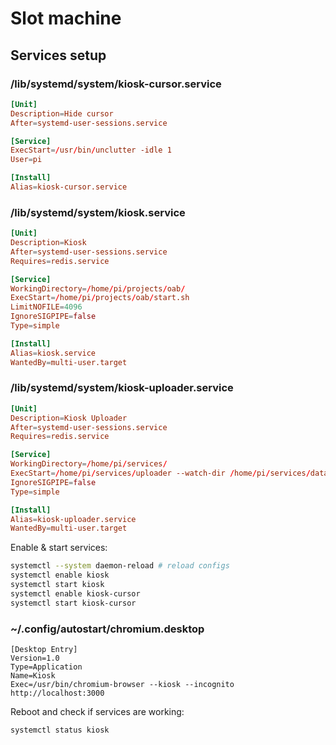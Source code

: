 # Slot machine

## Services setup

### /lib/systemd/system/kiosk-cursor.service

```conf
[Unit]
Description=Hide cursor
After=systemd-user-sessions.service

[Service]
ExecStart=/usr/bin/unclutter -idle 1
User=pi

[Install]
Alias=kiosk-cursor.service
```

### /lib/systemd/system/kiosk.service

```conf
[Unit]
Description=Kiosk
After=systemd-user-sessions.service
Requires=redis.service

[Service]
WorkingDirectory=/home/pi/projects/oab/
ExecStart=/home/pi/projects/oab/start.sh
LimitNOFILE=4096
IgnoreSIGPIPE=false
Type=simple

[Install]
Alias=kiosk.service
WantedBy=multi-user.target
```

### /lib/systemd/system/kiosk-uploader.service

```conf
[Unit]
Description=Kiosk Uploader
After=systemd-user-sessions.service
Requires=redis.service

[Service]
WorkingDirectory=/home/pi/services/
ExecStart=/home/pi/services/uploader --watch-dir /home/pi/services/data --log-file /home/pi/services/logs/uploader.log
IgnoreSIGPIPE=false
Type=simple

[Install]
Alias=kiosk-uploader.service
WantedBy=multi-user.target
```

Enable & start services:

```bash
systemctl --system daemon-reload # reload configs
systemctl enable kiosk
systemctl start kiosk
systemctl enable kiosk-cursor
systemctl start kiosk-cursor
```

### ~/.config/autostart/chromium.desktop

```
[Desktop Entry]
Version=1.0
Type=Application
Name=Kiosk
Exec=/usr/bin/chromium-browser --kiosk --incognito  http://localhost:3000
```

Reboot and check if services are working:
```bash
systemctl status kiosk
```
